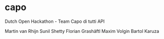 capo
====

Dutch Open Hackathon - Team Capo di tutti API

Martin van Rhijn
Sunil Shetty
Florian Grashäftl
Maxim Volgin
Bartol Karuza
